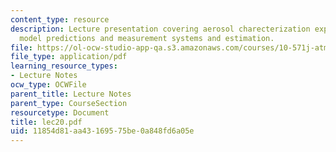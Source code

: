 ```yaml
---
content_type: resource
description: Lecture presentation covering aerosol charecterization experiment, match
  model predictions and measurement systems and estimation.
file: https://ol-ocw-studio-app-qa.s3.amazonaws.com/courses/10-571j-atmospheric-physics-and-chemistry-spring-2006/11854d81aa43169575be0a848fd6a05e_lec20.pdf
file_type: application/pdf
learning_resource_types:
- Lecture Notes
ocw_type: OCWFile
parent_title: Lecture Notes
parent_type: CourseSection
resourcetype: Document
title: lec20.pdf
uid: 11854d81-aa43-1695-75be-0a848fd6a05e
---
```

